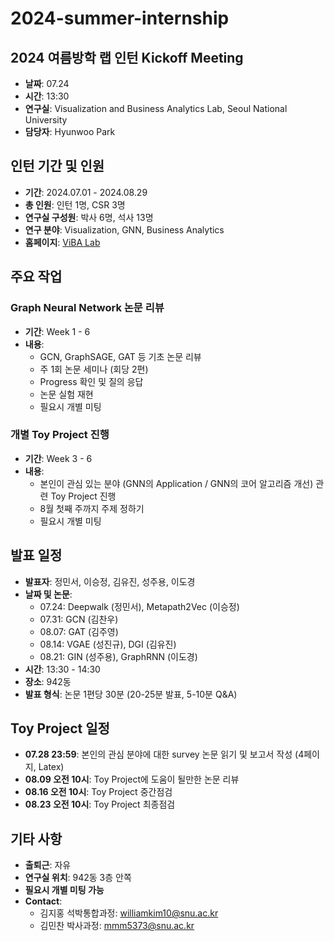 # 2024-summer-internship

## 2024 여름방학 랩 인턴 Kickoff Meeting

- **날짜**: 07.24
- **시간**: 13:30
- **연구실**: Visualization and Business Analytics Lab, Seoul National University
- **담당자**: Hyunwoo Park

## 인턴 기간 및 인원

- **기간**: 2024.07.01 - 2024.08.29
- **총 인원**: 인턴 1명, CSR 3명
- **연구실 구성원**: 박사 6명, 석사 13명
- **연구 분야**: Visualization, GNN, Business Analytics
- **홈페이지**: [ViBA Lab](https://vibalab.org)

## 주요 작업

### Graph Neural Network 논문 리뷰

- **기간**: Week 1 - 6
- **내용**:
  - GCN, GraphSAGE, GAT 등 기초 논문 리뷰
  - 주 1회 논문 세미나 (회당 2편)
  - Progress 확인 및 질의 응답
  - 논문 실험 재현
  - 필요시 개별 미팅

### 개별 Toy Project 진행

- **기간**: Week 3 - 6
- **내용**:
  - 본인이 관심 있는 분야 (GNN의 Application / GNN의 코어 알고리즘 개선) 관련 Toy Project 진행
  - 8월 첫째 주까지 주제 정하기
  - 필요시 개별 미팅

## 발표 일정

- **발표자**: 정민서, 이승정, 김유진, 성주용, 이도경
- **날짜 및 논문**:
  - 07.24: Deepwalk (정민서), Metapath2Vec (이승정)
  - 07.31: GCN (김찬우)
  - 08.07: GAT (김주영)
  - 08.14: VGAE (성진규), DGI (김유진)
  - 08.21: GIN (성주용), GraphRNN (이도경)
- **시간**: 13:30 - 14:30
- **장소**: 942동
- **발표 형식**: 논문 1편당 30분 (20-25분 발표, 5-10분 Q&A)

## Toy Project 일정

- **07.28 23:59**: 본인의 관심 분야에 대한 survey 논문 읽기 및 보고서 작성 (4페이지, Latex)
- **08.09 오전 10시**: Toy Project에 도움이 될만한 논문 리뷰
- **08.16 오전 10시**: Toy Project 중간점검
- **08.23 오전 10시**: Toy Project 최종점검

## 기타 사항

- **출퇴근**: 자유
- **연구실 위치**: 942동 3층 안쪽
- **필요시 개별 미팅 가능**
- **Contact**:
  - 김지홍 석박통합과정: williamkim10@snu.ac.kr
  - 김민찬 박사과정: mmm5373@snu.ac.kr

